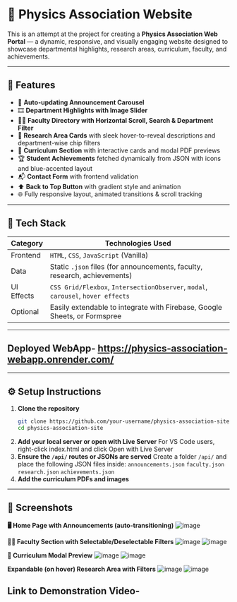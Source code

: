 # 🌌 Physics Association Website

This is an attempt at the project for creating a **Physics Association Web Portal** — a dynamic, responsive, and visually engaging website designed to showcase departmental highlights, research areas, curriculum, faculty, and achievements.

---

## 🚀 Features

- 📢 **Auto-updating Announcement Carousel**
- 🎞️ **Department Highlights with Image Slider**
- 🧑‍🏫 **Faculty Directory with Horizontal Scroll, Search & Department Filter**
- 🧪 **Research Area Cards** with sleek hover-to-reveal descriptions and department-wise chip filters
- 📂 **Curriculum Section** with interactive cards and modal PDF previews
- 🏆 **Student Achievements** fetched dynamically from JSON with icons and blue-accented layout
- 📬 **Contact Form** with frontend validation
- ⬆️ **Back to Top Button** with gradient style and animation
- 🌐 Fully responsive layout, animated transitions & scroll tracking

---

## 🧰 Tech Stack

| Category     | Technologies Used                     |
|--------------|----------------------------------------|
| Frontend     | `HTML`, `CSS`, `JavaScript` (Vanilla) |
| Data         | Static `.json` files (for announcements, faculty, research, achievements) |
| UI Effects   | `CSS Grid/Flexbox`, `IntersectionObserver`, `modal`, `carousel`, `hover effects` |
| Optional     | Easily extendable to integrate with Firebase, Google Sheets, or Formspree |

---

## Deployed WebApp- https://physics-association-webapp.onrender.com/

---

## ⚙️ Setup Instructions

1. **Clone the repository**
   ```bash
   git clone https://github.com/your-username/physics-association-site.git
   cd physics-association-site
2. **Add your local server or open with Live Server**
   For VS Code users, right-click index.html and click Open with Live Server
3. **Ensure the `/api/` routes or JSONs are served**
   Create a folder `/api/` and place the following JSON files inside:
   `announcements.json`
   `faculty.json`
   `research.json`
   `achievements.json`
4. **Add the curriculum PDFs and images**

---

## 📸 Screenshots

**🖥️ Home Page with Announcements (auto-transitioning)**
![image](https://github.com/user-attachments/assets/8354c26e-dbb9-4f8f-832e-b9a3b7719b89)

**🧑‍🏫 Faculty Section with Selectable/Deselectable Filters**
![image](https://github.com/user-attachments/assets/90eea4e2-a78c-4d9f-9293-f958f4cadedb) ![image](https://github.com/user-attachments/assets/74af0f10-edeb-4266-a036-858fbc51784c)


**📂 Curriculum Modal Preview**
![image](https://github.com/user-attachments/assets/b4279c01-16cc-49b6-8693-29ae05ebbcc4) ![image](https://github.com/user-attachments/assets/deb6cba5-562c-43f7-9bed-b6865f727dd6)

**Expandable (on hover) Research Area with Filters**
![image](https://github.com/user-attachments/assets/ab44a35f-4de6-4fe2-8b38-db8ee77c4036) ![image](https://github.com/user-attachments/assets/d0f4e19d-340b-4ae4-8d18-d2a4426f5e36)


## Link to Demonstration Video- 

